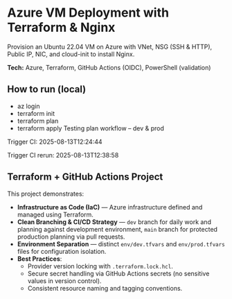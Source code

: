 # Azure VM Deployment with Terraform & Nginx

Provision an Ubuntu 22.04 VM on Azure with VNet, NSG (SSH & HTTP), Public IP, NIC,
and cloud-init to install Nginx.

**Tech:** Azure, Terraform, GitHub Actions (OIDC), PowerShell (validation)

## How to run (local)
- az login
- terraform init
- terraform plan
- terraform apply
Testing plan workflow – dev & prod

Trigger CI: 2025-08-13T12:24:44

Trigger CI rerun: 2025-08-13T12:38:58



## Terraform + GitHub Actions Project

This project demonstrates:

- **Infrastructure as Code (IaC)** — Azure infrastructure defined and managed using Terraform.
- **Clean Branching & CI/CD Strategy** — `dev` branch for daily work and planning against development environment, `main` branch for protected production planning via pull requests.
- **Environment Separation** — distinct `env/dev.tfvars` and `env/prod.tfvars` files for configuration isolation.
- **Best Practices**:
  - Provider version locking with `.terraform.lock.hcl`.
  - Secure secret handling via GitHub Actions secrets (no sensitive values in version control).
  - Consistent resource naming and tagging conventions.

